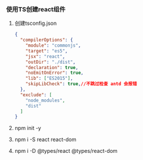 ### 使用TS创建react组件

1. 创建tsconfig.json

   ```json
   {
     "compilerOptions": {
       "module": "commonjs",
       "target": "es5",
       "jsx": "react",
       "outDir": "./dist",
       "declaration": true,
       "noEmitOnError": true,
       "lib": ["ES2015"],
       "skipLibCheck": true,//不跳过检查 antd 会报错
     },
     "exclude": [
       "node_modules",
       "dist"
     ]
   }
   ```

2. npm init -y
3. npm i -S react react-dom
4.  npm i -D @types/react @types/react-dom